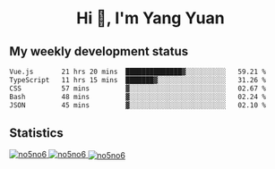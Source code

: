 <h1 align="center">Hi 👋, I'm Yang Yuan</h1>


## My weekly development status
<!--START_SECTION:waka-->

```txt
Vue.js       21 hrs 20 mins  ██████████████▓░░░░░░░░░░   59.21 %
TypeScript   11 hrs 15 mins  ███████▓░░░░░░░░░░░░░░░░░   31.26 %
CSS          57 mins         ▓░░░░░░░░░░░░░░░░░░░░░░░░   02.67 %
Bash         48 mins         ▓░░░░░░░░░░░░░░░░░░░░░░░░   02.24 %
JSON         45 mins         ▓░░░░░░░░░░░░░░░░░░░░░░░░   02.10 %
```

<!--END_SECTION:waka-->

## Statistics
<a href="https://github.com/anuraghazra/github-readme-stats">
  <img src="https://github-readme-stats.vercel.app/api/top-langs/?username=no5no6&theme=dracula" alt="no5no6">
</a>
<a href="https://github.com/anuraghazra/github-readme-stats">
  <img src="https://github-readme-stats.vercel.app/api?username=no5no6&show_icons=true&theme=dracula&line_height=40" alt="no5no6">
</a>
<a href="https://github.com/anuraghazra/github-readme-stats">
  <img align="center" src="https://github-readme-streak-stats.herokuapp.com/?user=no5no6&theme=dracula" alt="no5no6" />
</a>